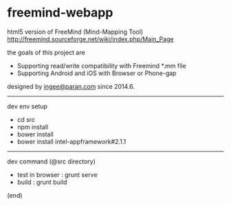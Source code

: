 freemind-webapp
===============

html5 version of FreeMind (Mind-Mapping Tool)
http://freemind.sourceforge.net/wiki/index.php/Main_Page

the goals of this project are
- Supporting read/write compatibility with Freemind *.mm file
- Supporting Android and iOS with Browser or Phone-gap

designed by ingee@paran.com
since 2014.6.

---
dev env setup
- cd src
- npm install
- bower install
- bower install intel-appframework#2.1.1

---
dev command (@src directory)
- test in browser : grunt serve
- build : grunt build

(end)
